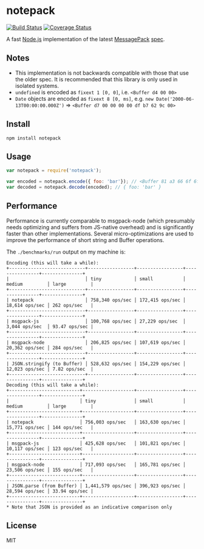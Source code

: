 # notepack

[![Build Status](https://travis-ci.org/coinative/notepack.svg?branch=master)](https://travis-ci.org/coinative/notepack) [![Coverage Status](https://img.shields.io/coveralls/coinative/notepack.svg)](https://coveralls.io/r/coinative/notepack?branch=master)

A fast [Node.js](http://nodejs.org) implementation of the latest [MessagePack](http://msgpack.org) [spec](https://github.com/msgpack/msgpack/blob/master/spec.md).

## Notes

* This implementation is not backwards compatible with those that use the older spec. It is recommended that this library is only used in isolated systems.
* `undefined` is encoded as `fixext 1 [0, 0]`, i.e. `<Buffer d4 00 00>`
* `Date` objects are encoded as `fixext 8 [0, ms]`, e.g. `new Date('2000-06-13T00:00:00.000Z')` => `<Buffer d7 00 00 00 00 df b7 62 9c 00>`

## Install

```
npm install notepack
```

## Usage

```js
var notepack = require('notepack');

var encoded = notepack.encode({ foo: 'bar'}); // <Buffer 81 a3 66 6f 6f a3 62 61 72>
var decoded = notepack.decode(encoded); // { foo: 'bar' }
```

## Performance

Performance is currently comparable to msgpack-node (which presumably needs optimizing and suffers from JS-native overhead) and is significantly faster than other implementations. Several micro-optimizations are used to improve the performance of short string and Buffer operations.

The `./benchmarks/run` output on my machine is:

```
Encoding (this will take a while):
+----------------------------+-----------------+-----------------+----------------+---------------+
|                            │ tiny            │ small           │ medium         │ large         |
+----------------------------+-----------------+-----------------+----------------+---------------+
| notepack                   │ 758,340 ops/sec │ 172,415 ops/sec │ 18,614 ops/sec │ 262 ops/sec   |
+----------------------------+-----------------+-----------------+----------------+---------------+
| msgpack-js                 │ 100,768 ops/sec │ 27,229 ops/sec  │ 3,044 ops/sec  │ 93.47 ops/sec |
+----------------------------+-----------------+-----------------+----------------+---------------+
| msgpack-node               │ 206,825 ops/sec │ 107,619 ops/sec │ 20,362 ops/sec │ 284 ops/sec   |
+----------------------------+-----------------+-----------------+----------------+---------------+
| JSON.stringify (to Buffer) │ 528,632 ops/sec │ 154,229 ops/sec │ 12,023 ops/sec │ 7.82 ops/sec  |
+----------------------------+-----------------+-----------------+----------------+---------------+
Decoding (this will take a while):
+--------------------------+-------------------+-----------------+----------------+---------------+
|                          │ tiny              │ small           │ medium         │ large         |
+--------------------------+-------------------+-----------------+----------------+---------------+
| notepack                 │ 756,003 ops/sec   │ 163,630 ops/sec │ 15,771 ops/sec │ 144 ops/sec   |
+--------------------------+-------------------+-----------------+----------------+---------------+
| msgpack-js               │ 425,628 ops/sec   │ 101,821 ops/sec │ 10,117 ops/sec │ 123 ops/sec   |
+--------------------------+-------------------+-----------------+----------------+---------------+
| msgpack-node             │ 717,093 ops/sec   │ 165,781 ops/sec │ 23,506 ops/sec │ 155 ops/sec   |
+--------------------------+-------------------+-----------------+----------------+---------------+
| JSON.parse (from Buffer) │ 1,441,579 ops/sec │ 396,923 ops/sec │ 28,594 ops/sec │ 33.94 ops/sec |
+--------------------------+-------------------+-----------------+----------------+---------------+
* Note that JSON is provided as an indicative comparison only
```

## License

MIT

